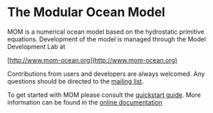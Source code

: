 # The Modular Ocean Model

MOM is a numerical ocean model based on the hydrostatic primitive equations. Development of the model is managed through the Model Development Lab at

[http://www.mom-ocean.org](http://www.mom-ocean.org)

Contributions from users and developers are always welcomed. Any questions should be directed to the [mailing list](https://groups.google.com/forum/#!forum/mom-users).

To get started with MOM please consult the [quickstart guide](http://www.mom-ocean.org/web/docs/project/quickstart). More information can be found in the [online documentation](http://www.mom-ocean.org/web/docs)
